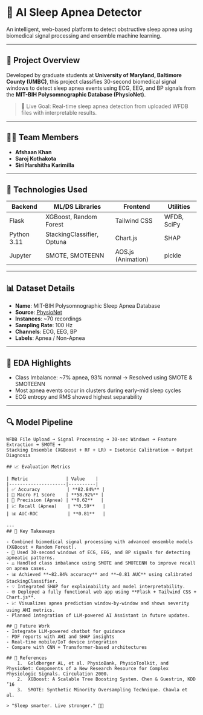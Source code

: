 # 🛌 AI Sleep Apnea Detector

An intelligent, web-based platform to detect obstructive sleep apnea using biomedical signal processing and ensemble machine learning.

---

## 📁 Project Overview

Developed by graduate students at **University of Maryland, Baltimore County (UMBC)**, this project classifies 30-second biomedical signal windows to detect sleep apnea events using ECG, EEG, and BP signals from the **MIT-BIH Polysomnographic Database (PhysioNet)**.

> 🚀 Live Goal: Real-time sleep apnea detection from uploaded WFDB files with interpretable results.

---

## 👨‍🔬 Team Members

- **Afshaan Khan**
- **Saroj Kothakota**
- **Siri Harshitha Karimilla**

---

## 🧠 Technologies Used

| Backend       | ML/DS Libraries            | Frontend        | Utilities       |
|---------------|----------------------------|------------------|-----------------|
| Flask         | XGBoost, Random Forest     | Tailwind CSS     | WFDB, SciPy     |
| Python 3.11   | StackingClassifier, Optuna | Chart.js         | SHAP            |
| Jupyter       | SMOTE, SMOTEENN            | AOS.js (Animation) | pickle         |

---

## 📊 Dataset Details

- **Name**: MIT-BIH Polysomnographic Sleep Apnea Database
- **Source**: [PhysioNet](https://physionet.org/content/apnea-ecg/1.0.0/)
- **Instances**: ~70 recordings
- **Sampling Rate**: 100 Hz
- **Channels**: ECG, EEG, BP
- **Labels**: Apnea / Non-Apnea

---

## 🧪 EDA Highlights

- Class Imbalance: ~7% apnea, 93% normal → Resolved using SMOTE & SMOTEENN
- Most apnea events occur in clusters during early-mid sleep cycles
- ECG entropy and RMS showed highest separability

---

## 🔍 Model Pipeline

```text
WFDB File Upload ➜ Signal Processing ➜ 30-sec Windows ➜ Feature Extraction ➜ SMOTE ➜
Stacking Ensemble (XGBoost + RF + LR) ➜ Isotonic Calibration ➜ Output Diagnosis

## 📈 Evaluation Metrics

| Metric              | Value    |
|---------------------|----------|
| ✅ Accuracy          | **82.84%** |
| 🎯 Macro F1 Score    | **58.92%** |
| 📌 Precision (Apnea) | **0.62**   |
| 📈 Recall (Apnea)    | **0.59**   |
| 📊 AUC-ROC           | **0.81**   |

---
## 🔑 Key Takeaways

- Combined biomedical signal processing with advanced ensemble models (XGBoost + Random Forest).
- 🩻 Used 30-second windows of ECG, EEG, and BP signals for detecting apneatic patterns.
- ⚖️ Handled class imbalance using SMOTE and SMOTEENN to improve recall on apnea cases.
- 📊 Achieved **~82.84% accuracy** and **~0.81 AUC** using calibrated StackingClassifier.
- 💡 Integrated SHAP for explainability and model interpretability.
- 🌐 Deployed a fully functional web app using **Flask + Tailwind CSS + Chart.js**.
- 📈 Visualizes apnea prediction window-by-window and shows severity using AHI metrics.
- Planned integration of LLM-powered AI Assistant in future updates.

## 🔮 Future Work
- Integrate LLM-powered chatbot for guidance
- PDF reports with AHI and SHAP insights
- Real-time mobile/IoT device integration
- Compare with CNN + Transformer-based architectures

## 📜 References
	1.	Goldberger AL, et al. PhysioBank, PhysioToolkit, and PhysioNet: Components of a New Research Resource for Complex Physiologic Signals. Circulation 2000.
	2.	XGBoost: A Scalable Tree Boosting System. Chen & Guestrin, KDD ’16
	3.	SMOTE: Synthetic Minority Oversampling Technique. Chawla et al.

> "Sleep smarter. Live stronger." 🛌✨
